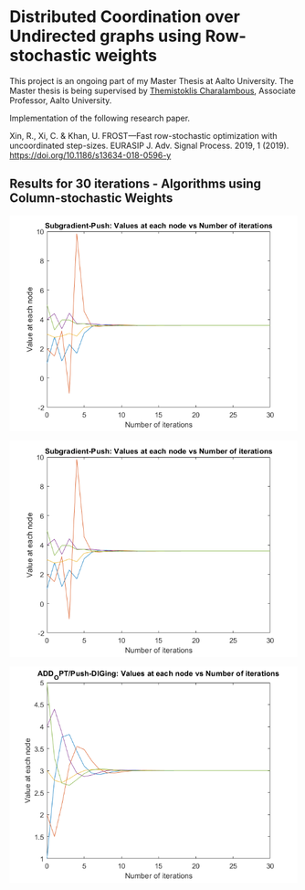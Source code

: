 # Distributed Coordination over Undirected graphs using Row-stochastic weights

This project is an ongoing part of my Master Thesis at Aalto University.  The Master thesis is being supervised by [Themistoklis Charalambous](https://themistoklis.org/), Associate Professor, Aalto University.

Implementation of the following research paper.

Xin, R., Xi, C. & Khan, U. FROST—Fast row-stochastic optimization with uncoordinated step-sizes. EURASIP J. Adv. Signal Process. 2019, 1 (2019). https://doi.org/10.1186/s13634-018-0596-y 



## Results for 30 iterations - Algorithms using Column-stochastic Weights

![Push-sum consensus](https://github.com/naraharikr/master_thesis/blob/main/Results/Sync_networks/subgradient_push.png)

![Subgradient-push consensus](https://github.com/naraharikr/master_thesis/blob/main/Results/Sync_networks/subgradient_push.png)

![ADDOPT/Push-DIGing consensus](https://github.com/naraharikr/master_thesis/blob/main/Results/Sync_networks/addopt.png)



